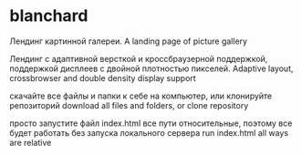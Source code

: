 # blanchard

Лендинг картинной галереи.
A landing page of picture gallery

Лендинг с адаптивной версткой и кроссбраузерной поддержкой, поддержкой дисплеев с двойной плотностью пикселей. 
Adaptive layout, crossbrowser and double density display support

скачайте все файлы и папки к себе на компьютер, или клонируйте репозиторий
download all files and folders, or clone repository

просто запустите файл index.html
все пути относительные, поэтому все будет работать без запуска локального сервера
run index.html
all ways are relative

